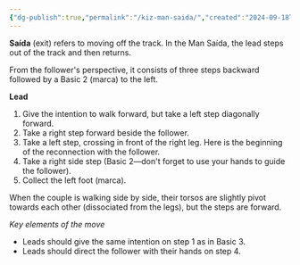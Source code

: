 ```yaml
---
{"dg-publish":true,"permalink":"/kiz-man-saida/","created":"2024-09-18T12:25:58.894-04:00","updated":"2024-09-22T14:02:48.690-04:00"}
---
```


**Saída** (exit) refers to moving off the track. In the Man Saída, the lead steps out of the track and then returns.

From the follower's perspective, it consists of three steps backward followed by a Basic 2 (marca) to the left.

**Lead**
1. Give the intention to walk forward, but take a left step diagonally forward.
2. Take a right step forward beside the follower.
3. Take a left step, crossing in front of the right leg. Here is the beginning of the reconnection with the follower.
4. Take a right side step (Basic 2—don't forget to use your hands to guide the follower).
5. Collect the left foot (marca).

When the couple is walking side by side, their torsos are slightly pivot towards each other (dissociated from the legs), but the steps are forward.

*Key elements of the move*
- Leads should give the same intention on step 1 as in Basic 3.
- Leads should direct the follower with their hands on step 4.
